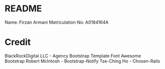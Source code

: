 # README
Name: Firzan Armani
Matriculation No: A0184164A

# Credit
BlackRockDigital LLC - Agency Bootstrap Template
Font Awesome
Bootstrap
Robert McIntosh - Bootstrap-Notify
Tse-Ching Ho - Chosen-Rails
